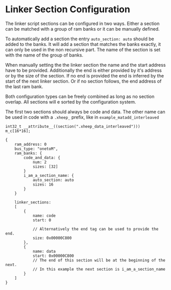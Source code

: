 # Linker Section Configuration

The linker script sections can be configured in two ways.
Either a section can be matched with a group of ram banks
or it can be manually defined.

To automatically add a section the entry `auto_section: auto` should be added to the banks.
It will add a section that matches the banks exactly, it can only be used in the non recursive part.
The name of the section is set with the name of the group of banks.

When manually setting the the linker section the name and the start address have to be provided.
Additionally the end is either provided by it's address or by the size of the section.
If no end is provided the end is inferred by the start of the next linker section.
Or if no section follows, the end address of the last ram bank.

Both configuration types can be freely combined as long as no section overlap.
All sections will e sorted by the configuration system.

The first two sections should always be code and data.
The other name can be used in code with a `.xheep_` prefix, like in `example_matadd_interleaved`

```{code} c
int32_t __attribute__((section(".xheep_data_interleaved"))) m_c[16*16];
```

```{code} js
{
    ram_address: 0
    bus_type: "onetoM",
    ram_banks: {
        code_and_data: {
            num: 2
            sizes: [32]
        }
        i_am_a_section_name: {
            auto_section: auto
            sizes: 16
        }
    }

    linker_sections: 
    [
        {
            name: code
            start: 0

            // Alternatively the end tag can be used to provide the end.
            size: 0x00000C800
        },
        {
            name: data
            start: 0x00000C800
            // The end of this section will be at the beginning of the next.
            // In this example the next section is i_am_a_section_name
        }
    ]
}
```
